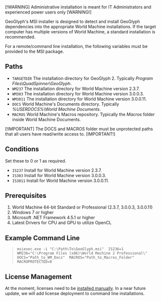 [!WARNING]
Administrative installation is meant for IT Administrators and experienced power users only
[WARNING!]

GeoGlyph's MSI installer is designed to detect and install GeoGlyph dependencies into the appropriate World Machine installations. If the target computer has multiple versions of World Machine, a standard installation is recommended.

For a remote/command line installation, the following variables must be provided to the MSI package.

## Paths
- ```TARGETDIR``` The installation directory for GeoGlyph 2. Typically *Program Files\QuadSpinner\GeoGlyph*.
- ```WM237``` The installation directory for World Machine version 2.3.7.
- ```WM303``` The installation directory for World Machine version 3.0.0.3.
- ```WM3011``` The installation directory for World Machine version 3.0.0.11.
- ```DOCS``` World Machine's Documents directory. Typically *%USERDOCS%\World Machine Documents*.
- ```MACROS``` World Machine's Macros repository. Typically the *Macros* folder inside World Machine Documents.

[!IMPORTANT]
The DOCS and MACROS folder must be unprotected paths that all users have read/write access to.
[IMPORTANT!]

## Conditions
Set these to 0 or 1 as required.
- ```IS237``` Install for World Machine version 2.3.7.
- ```IS303``` Install for World Machine version 3.0.0.3.
- ```IS3011``` Install for World Machine version 3.0.0.11.

## Prerequisites
1. World Machine 64-bit Standard or Professional (2.3.7, 3.0.0.3, 3.0.0.11)
2. Windows 7 or higher
3. Microsoft .NET Framework 4.5.1 or higher
4. Latest Drivers for CPU and GPU to utilize OpenCL

## Example Command Line
> `
> msiexec.exe -i "C:\Path\To\GeoGlyph.msi" 
> IS236=1 
> WM236="C:\Program Files (x86)\World Machine 2 Professional\" 
> DOCS="Path_to_WM_Docs" 
> MACROS="Path_to_Macros_Folder" 
> MACROPROTECTED=0
> `


## License Management

At the moment, licenses need to be [installed manually](Getting-Started--License-Management). In a near future update, we will add license deployment to command line installations.
